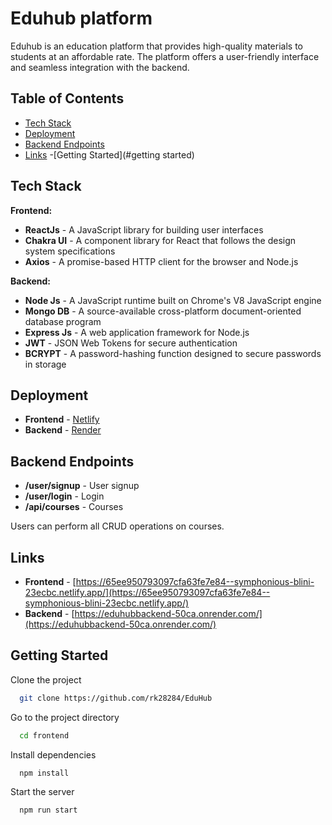 # Eduhub platform

Eduhub is an education platform that provides high-quality materials to students at an affordable rate. The platform offers a user-friendly interface and seamless integration with the backend.

## Table of Contents

- [Tech Stack](#tech-stack)
- [Deployment](#deployment)
- [Backend Endpoints](#backend-endpoints)
- [Links](#links)
-[Getting Started](#getting started)

## Tech Stack

**Frontend:**

- **ReactJs** - A JavaScript library for building user interfaces
- **Chakra UI** - A component library for React that follows the design system specifications
- **Axios** - A promise-based HTTP client for the browser and Node.js

**Backend:**

- **Node Js** - A JavaScript runtime built on Chrome's V8 JavaScript engine
- **Mongo DB** - A source-available cross-platform document-oriented database program
- **Express Js** - A web application framework for Node.js
- **JWT** - JSON Web Tokens for secure authentication
- **BCRYPT** - A password-hashing function designed to secure passwords in storage

## Deployment

- **Frontend** - [Netlify](https://www.netlify.com/)
- **Backend** - [Render](https://render.com/)

## Backend Endpoints

- **/user/signup** - User signup
- **/user/login** - Login
- **/api/courses** - Courses

Users can perform all CRUD operations on courses.

## Links

- **Frontend** - [https://65ee950793097cfa63fe7e84--symphonious-blini-23ecbc.netlify.app/](https://65ee950793097cfa63fe7e84--symphonious-blini-23ecbc.netlify.app/)
- **Backend** - [https://eduhubbackend-50ca.onrender.com/](https://eduhubbackend-50ca.onrender.com/)

## Getting Started

Clone the project

```bash
  git clone https://github.com/rk28284/EduHub
```

Go to the project directory

```bash
  cd frontend
```

Install dependencies

```bash
  npm install
```

Start the server

```bash
  npm run start
```
